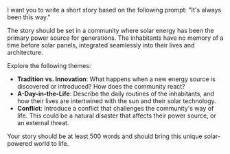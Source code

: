 I want you to write a short story based on the following prompt: "It's always been this way."

The story should be set in a community where solar energy has been the primary power source for generations. The inhabitants have no memory of a time before solar panels, integrated seamlessly into their lives and architecture.

Explore the following themes:
-   **Tradition vs. Innovation**: What happens when a new energy source is discovered or introduced? How does the community react?
-   **A-Day-in-the-Life**: Describe the daily routines of the inhabitants, and how their lives are intertwined with the sun and their solar technology.
-   **Conflict**: Introduce a conflict that challenges the community's way of life. This could be a natural disaster that affects their power source, or an external threat.

Your story should be at least 500 words and should bring this unique solar-powered world to life. 
